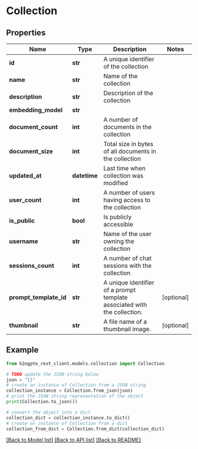 # Collection


## Properties

Name | Type | Description | Notes
------------ | ------------- | ------------- | -------------
**id** | **str** | A unique identifier of the collection | 
**name** | **str** | Name of the collection | 
**description** | **str** | Description of the collection | 
**embedding_model** | **str** |  | 
**document_count** | **int** | A number of documents in the collection | 
**document_size** | **int** | Total size in bytes of all documents in the collection | 
**updated_at** | **datetime** | Last time when collection was modified | 
**user_count** | **int** | A number of users having access to the collection | 
**is_public** | **bool** | Is publicly accessible | 
**username** | **str** | Name of the user owning the collection | 
**sessions_count** | **int** | A number of chat sessions with the collection | 
**prompt_template_id** | **str** | A unique identifier of a prompt template associated with the collection. | [optional] 
**thumbnail** | **str** | A file name of a thumbnail image. | [optional] 

## Example

```python
from h2ogpte_rest_client.models.collection import Collection

# TODO update the JSON string below
json = "{}"
# create an instance of Collection from a JSON string
collection_instance = Collection.from_json(json)
# print the JSON string representation of the object
print(Collection.to_json())

# convert the object into a dict
collection_dict = collection_instance.to_dict()
# create an instance of Collection from a dict
collection_from_dict = Collection.from_dict(collection_dict)
```
[[Back to Model list]](../README.md#documentation-for-models) [[Back to API list]](../README.md#documentation-for-api-endpoints) [[Back to README]](../README.md)


